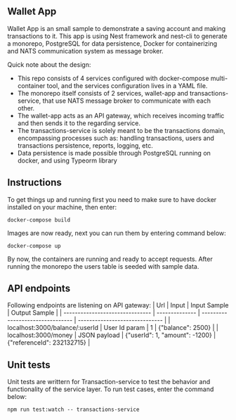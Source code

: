 ## Wallet App

Wallet App is an small sample to demonstrate a saving account and making transactions to it. This app is using Nest framework and nest-cli to generate a monorepo, PostgreSQL for data persistence, Docker for containerizing and NATS communication system as message broker.

Quick note about the design:
* This repo consists of 4 services configured with docker-compose multi-container tool, and the services configuration lives in a YAML file.
* The monorepo itself consists of 2 services, wallet-app and transactions-service, that use NATS message broker to communicate with each other.
* The wallet-app acts as an API gateway, which receives incoming traffic and then sends it to the regarding service.
* The transactions-service is solely meant to be the transactions domain, encompassing processes such as: handling transactions, users and transactions persistence, reports, logging, etc.
* Data persistence is made possible through PostgreSQL running on docker, and using Typeorm library

## Instructions
To get things up and running first you need to make sure to have docker installed on your machine, then enter:
```
docker-compose build
```
Images are now ready, next you can run them by entering command below:
```
docker-compose up
```
By now, the containers are running and ready to accept requests. After running the monorepo the users table is seeded with sample data.

## API endpoints
Following endpoints are listening on API gateway:
|               Url               |      Input     |         Input Sample             |         Output Sample          |
| ------------------------------- | -------------- | -------------------------------- | ------------------------------ |
| localhost:3000/balance/:userId  |  User Id param |                1                 |       {"balance": 2500}        |
| localhost:3000/money            |  JSON payload  |  {"userId": 1, "amount": -1200}  |    {"referenceId": 232132715}  |

## Unit tests
Unit tests are writtern for Transaction-service to test the behavior and functionality of the service layer. To run test cases, enter the command below:
```
npm run test:watch -- transactions-service
```
